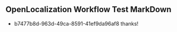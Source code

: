 ## OpenLocalization Workflow Test MarkDown
* b7477b8d-963d-49ca-8591-41ef9da96af8 thanks!

<!--HONumber=Aug16_HO3-->



